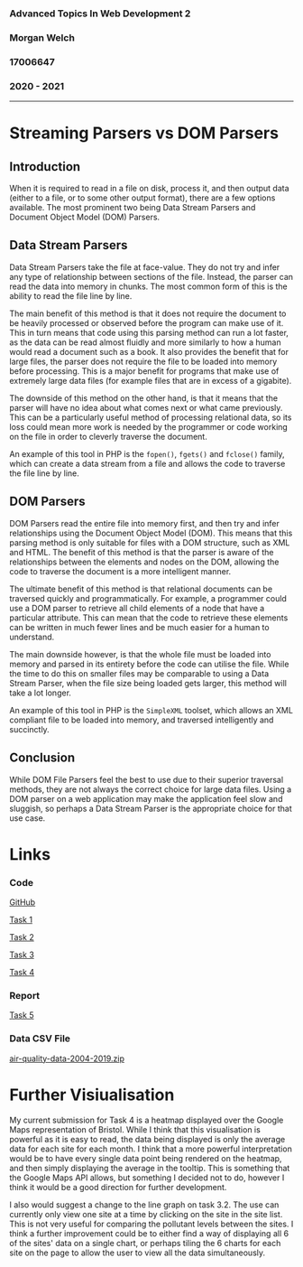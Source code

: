 ### Advanced Topics In Web Development 2
### Morgan Welch
### 17006647
### 2020 - 2021
---
# Streaming Parsers vs DOM Parsers
## Introduction
When it is required to read in a file on disk, process it, and then output data (either to a file, or to some other output format),
there are a few options available. The most prominent two being Data Stream Parsers and Document Object Model (DOM) Parsers.

## Data Stream Parsers
Data Stream Parsers take the file at face-value. They do not try and infer any type of relationship between sections of the file. Instead,
the parser can read the data into memory in chunks. The most common form of this is the ability to read the file line by line.

The main benefit of this method is that it does not require the document to be heavily processed or observed before the program can make use
of it. This in turn means that code using this parsing method can run a lot faster, as the data can be read almost fluidly and more similarly
to how a human would read a document such as a book. It also provides the benefit that for large files, the parser does not require the file
to be loaded into memory before processing. This is a major benefit for programs that make use of extremely large data files (for example files
that are in excess of a gigabite).

The downside of this method on the other hand, is that it means that the parser will have no idea about what comes next or what came previously. 
This can be a particularly useful method of processing relational data, so its loss could mean more work is needed by the programmer or code
working on the file in order to cleverly traverse the document.

An example of this tool in PHP is the `fopen()`, `fgets()` and `fclose()` family, which can create a data stream from a file and allows the code
to traverse the file line by line.

## DOM Parsers
DOM Parsers read the entire file into memory first, and then try and infer relationships using the Document Object Model (DOM). This means
that this parsing method is only suitable for files with a DOM structure, such as XML and HTML. The benefit of this method is that the
parser is aware of the relationships between the elements and nodes on the DOM, allowing the code to traverse the document is a more
intelligent manner.

The ultimate benefit of this method is that relational documents can be traversed quickly and programmatically. For example, a programmer could
use a DOM parser to retrieve all child elements of a node that have a particular attribute. This can mean that the code to retrieve these
elements can be written in much fewer lines and be much easier for a human to understand.

The main downside however, is that the whole file must be loaded into memory and parsed in its entirety before the code can utilise the file.
While the time to do this on smaller files may be comparable to using a Data Stream Parser, when the file size being loaded gets larger, this
method will take a lot longer.

An example of this tool in PHP is the `SimpleXML` toolset, which allows an XML compliant file to be loaded into memory, and traversed intelligently
and succinctly.

## Conclusion
While DOM File Parsers feel the best to use due to their superior traversal methods, they are not always the correct choice for large data files.
Using a DOM parser on a web application may make the application feel slow and sluggish, so perhaps a Data Stream Parser is the appropriate choice
for that use case.

# Links

### Code
[GitHub](https://github.com/m3-welch/atiwd2-cw)

[Task 1](https://github.com/m3-welch/atiwd2-cw/tree/master/task1)

[Task 2](https://github.com/m3-welch/atiwd2-cw/tree/master/task2)

[Task 3](https://github.com/m3-welch/atiwd2-cw/tree/master/task3)

[Task 4](https://github.com/m3-welch/atiwd2-cw/tree/master/task4)

### Report
[Task 5](https://github.com/m3-welch/atiwd2-cw/tree/master/task5)

### Data CSV File
[air-quality-data-2004-2019.zip](https://fetstudy.uwe.ac.uk/~p-chatterjee/2020-21/modules/atwd2/assignment/air-quality-data-2004-2019.zip)


# Further Visiualisation
My current submission for Task 4 is a heatmap displayed over the Google Maps representation of Bristol. While I think that this visualisation is
powerful as it is easy to read, the data being displayed is only the average data for each site for each month. I think that a more powerful
interpretation would be to have every single data point being rendered on the heatmap, and then simply displaying the average in the tooltip.
This is something that the Google Maps API allows, but something I decided not to do, however I think it would be a good direction for further
development.

I also would suggest a change to the line graph on task 3.2. The use can currently only view one site at a time by clicking on the site in the site
list. This is not very useful for comparing the pollutant levels between the sites. I think a further improvement could be to either find a way of
displaying all 6 of the sites' data on a single chart, or perhaps tiling the 6 charts for each site on the page to allow the user to view all the
data simultaneously.